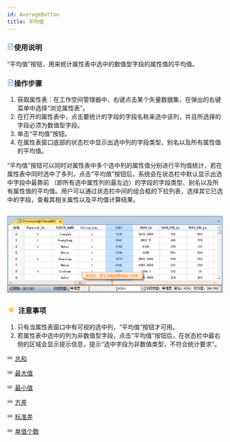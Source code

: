 ```yaml
---
id: AverageButton
title: 平均值
---
```

### ![](../../img/read.gif)使用说明

“平均值”按钮，用来统计属性表中选中的数值型字段的属性值的平均值。

### ![](../../img/read.gif)操作步骤

  1. 获取属性表：在工作空间管理器中，右键点击某个矢量数据集，在弹出的右键菜单中选择“浏览属性表”。
  2. 在打开的属性表中，点击要统计的字段的字段名称来选中该列，并且所选择的字段必须为数值型字段。
  3. 单击“平均值”按钮。
  4. 在属性表窗口底部的状态栏中显示出选中列的字段类型、别名以及所有属性值的平均值。

“平均值”按钮可以同时对属性表中多个选中列的属性值分别进行平均值统计，若在属性表中同时选中了多列，点击“平均值”按钮后，系统会在状态栏中默认显示出选中字段中最靠前
（即所有选中属性列的最左边）的字段的字段类型、别名以及所有属性值的平均值。用户可以通过状态栏中间的组合框的下拉列表，选择其它已选中的字段，查看其相关属性以及平均值计算结果。

![](img/averageResult.png)  
---  

### ![](../../img/note.png) 注意事项

  1. 只有当属性表窗口中有可视的选中列，“平均值”按钮才可用。
  2. 若属性表中选中的列为非数值型字段，点击“平均值”按钮后，在状态栏中最右侧的区域会显示提示信息，提示“选中字段为非数值类型，不符合统计要求”。

![](../../img/smalltitle.png) [总和](SumButton.htm)

![](../../img/smalltitle.png) [最大值](MaxButton.htm)

![](../../img/smalltitle.png) [最小值](MinButton.htm)

![](../../img/smalltitle.png) [方差](VarianceButton.htm)

![](../../img/smalltitle.png) [标准差](StdDeviationButton.htm)

![](../../img/smalltitle.png) [单值个数](CountOfValueButton.htm)



